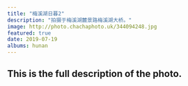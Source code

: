 ```yaml
---
title: "梅溪湖日暮2"
description: "拍摄于梅溪湖麓景路梅溪湖大桥。"
image: http://photo.chachaphoto.uk/344094248.jpg
featured: true
date: 2019-07-19
albums: hunan
---
```


## This is the full description of the photo.
